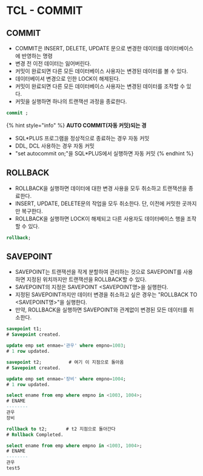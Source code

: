 # TCL - COMMIT

## COMMIT

* COMMIT은 INSERT, DELETE, UPDATE 문으로 변경한 데이터를 데이터베이스에 반영하는 명령
* 변경 전 이전 데이터는 잃어버린다.
* 커밋이 완료되면 다른 모든 데이터베이스 사용자는 변경된 데이터를 볼 수 있다.
* 데이터베이셔 변경으로 인한 LOCK이 해제된다.
* 커밋이 완료되면 다른 모든 데이터베이스 사용자는 변경된 데이터를 조작할 수 있다.
* 커밋을 실행하면 하나의 트랜잭션 과정을 종료한다.

```sql
commit ; 
```

{% hint style="info" %}
**AUTO COMMIT\(자동 커밋\)되는 경**

* SQL\*PLUS 프로그램을 정상적으로 종료하는 경우 자동 커밋
* DDL, DCL 사용하는 경우 자동 커밋
* "set autocommit on;"을 SQL\*PLUS에서 실행하면 자동 커밋
{% endhint %}

## ROLLBACK

* ROLLBACK을 실행하면 데이터에 대한 변경 사용을 모두 취소하고 트랜잭션을 종료한다.
* INSERT, UPDATE, DELETE문의 작업을 모두 취소한다. 단, 이전에 커밋한 곳까지만 복구한다.
* ROLLBACK을 실행하면 LOCK이 해제되고 다른 사용자도 데이터베이스 행을 조작할 수 있다.

```sql
rollback; 
```

## SAVEPOINT

* SAVEPOINT는 트랜잭션을 작게 분할하여 관리하는 것으로 SAVEPOINT를 사용하면 지정된 위치까지만 트랜잭션을 ROLLBACK할 수 있다.
* SAVEPOINT의 지정은 SAVEPOINT &lt;SAVEPOINT명&gt;을 실행한다.
* 지정된 SAVEPOINT까지만 데이터 변경을 취소하고 싶은 경우는 "ROLLBACK TO &lt;SAVEPOINT명&gt;"을 실행한다.
* 만약, ROLLBACK을 실행하면 SAVEPOINT와 관계없이 변경된 모든 데이터를 취소한다.

```sql
savepoint t1; 
# Savepoint created. 

update emp set enmae='관우' where empno=1003; 
# 1 row updated.  

savepoint t2;          # 여기 이 지점으로 돌아옴
# Savepoint created. 

update emp set enmae='장비' where empno=1004; 
# 1 row updated.  

select ename from emp where empno in <1003, 1004>; 
# ENAME 
--------
관우 
장비 

rollback to t2;       # t2 지점으로 돌아간다 
# Rollback Completed. 

select ename from emp where empno in <1003, 1004>; 
# ENAME 
--------
관우 
test5
```

